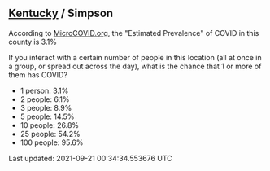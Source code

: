 
## [Kentucky](/united-states/kentucky) / Simpson

According to [MicroCOVID.org](http://microcovid.org),
the "Estimated Prevalence" of COVID in this county is 3.1%

If you interact with a certain number of people in this location
(all at once in a group, or spread out across the day), what is the chance that
1 or more of them has COVID?

- 1 person: 3.1%
- 2 people: 6.1%
- 3 people: 8.9%
- 5 people: 14.5%
- 10 people: 26.8%
- 25 people: 54.2%
- 100 people: 95.6%

Last updated: 2021-09-21 00:34:34.553676 UTC
